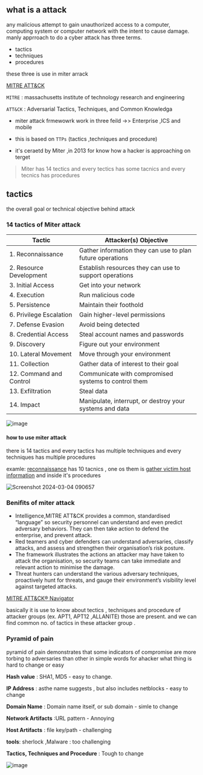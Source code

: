 ## what is a attack
any malicious attempt to gain unauthorized access to a computer, computing system or computer network with the intent to cause damage. manly apprroach to do a cyber attack
has three terms.

- tactics
- techniques
- procedures

these three is use in miter arrack
  
 [MITRE ATT&CK](https://attack.mitre.org/)
 
`MITRE` : massachusetts institute of technology research and engineering

`ATT&CK` : Adversarial Tactics, Techniques, and Common Knowledga

- miter attack frmewowrk work in three feild ->> Enterprise ,ICS and mobile

- this is based on `TTPs` (tactics ,techniques and procedure)

- it's ceraetd by Miter ,in 2013 for know how a hacker is approaching on terget

> Miter has 14 tectics and every tectics has some tacnics and every tecnics has procedures

## tactics
the overall goal or technical objective behind attack


### 14 tactics of Miter attack
| Tactic                | Attacker(s) Objective                                       |
|-----------------------|-------------------------------------------------------------|
| 1. Reconnaissance      | Gather information they can use to plan future operations  |
| 2. Resource Development| Establish resources they can use to support operations     |
| 3. Initial Access      | Get into your network                                      |
| 4. Execution           | Run malicious code                                         |
| 5. Persistence         | Maintain their foothold                                    |
| 6. Privilege Escalation| Gain higher-level permissions                              |
| 7. Defense Evasion     | Avoid being detected                                       |
| 8. Credential Access    | Steal account names and passwords                         |
| 9. Discovery           | Figure out your environment                                |
| 10. Lateral Movement    | Move through your environment                             |
| 11. Collection         | Gather data of interest to their goal                      |
| 12. Command and Control | Communicate with compromised systems to control them      |
| 13. Exfiltration       | Steal data                                                 |
| 14. Impact             | Manipulate, interrupt, or destroy your systems and data    |


![image](https://github.com/rishabh727/cyber-security-basics/assets/143151167/e258dd66-6ea4-4758-ab16-f0b7bf62b56a)

#### how to use miter attack 
there is 14 tactics and every tactics has multiple techniques and every techniques has multiple procedures

examle: [reconnaissance](https://attack.mitre.org/tactics/TA0043) has 10 tacnics , one os them is [gather victim host information](https://attack.mitre.org/techniques/T1592) and inside it's procedures

![Screenshot 2024-03-04 090657](https://github.com/rishabh727/cyber-security-basics/assets/143151167/4061ac06-0873-46c4-9eff-9003e59dd9fb)
### Benifits of miter attack
* Intelligence,MITRE ATT&CK provides a common, standardised “language” so security personnel can understand and even predict adversary behaviors. They can then take action to defend the enterprise, and prevent attack.
* Red teamers and cyber defenders can understand adversaries, classify attacks, and assess and strengthen their organisation’s risk posture.
* The framework illustrates the actions an attacker may have taken to attack the organisation, so security teams can take immediate and relevant action to minimise the damage.
* Threat hunters can understand the various adversary techniques, proactively hunt for threats, and gauge their environment’s visibility level against targeted attacks.

[MITRE ATT&CK® Navigator](https://mitre-attack.github.io/attack-navigator/)

basically it is use to know about tectics , techniques and procedure of attacker groups (ex. APT1, APT12 ,ALLANITE) those are present.
and we can find common no. of tactics in these attacker group .



### Pyramid of pain

pyramid of pain demonstrates that some indicators of compromise are more torbing to adversaries than other
in simple words for ahacker what thing is hard to change or easy

**Hash value** : SHA1, MD5 - easy to change.

**IP Address** : asthe name suggests , but also includes netblocks - easy to change

**Domain Name** : Domain name itseif, or sub domain - simle to change

**Network Artifacts** :URL pattern - Annoying

**Host Artifacts** : file key/path - challenging

**tools**: sherlock ,Malware : too challenging

**Tactics, Techniques and Procedure** : Tough to change


![image](https://github.com/rishabh727/cyber-security-basics/assets/143151167/f4443fda-0b37-45d7-9be4-f39c23a37a22)



















  

  
  

